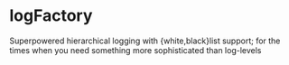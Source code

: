 # logFactory
Superpowered hierarchical logging with {white,black}list support; for the times when you need something more sophisticated than log-levels
